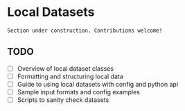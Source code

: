 # Local Datasets

```{attention}
Section under construction. Contributions welcome!
```

## TODO

- [ ] Overview of local dataset classes
- [ ] Formatting and structuring local data
- [ ] Guide to using local datasets with config and python api
- [ ] Sample input formats and config examples
- [ ] Scripts to sanity check datasets
